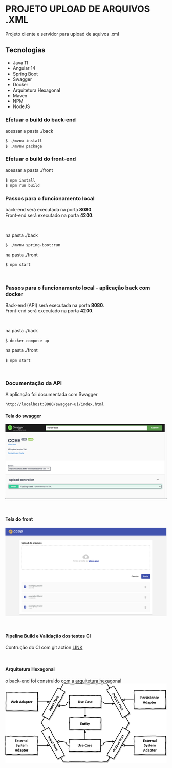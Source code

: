 # PROJETO UPLOAD DE ARQUIVOS .XML
Projeto cliente e servidor para upload de aquivos .xml

## Tecnologias
- Java 11
- Angular 14
- Spring Boot
- Swagger
- Docker
- Arquitetura Hexagonal
- Maven
- NPM
- NodeJS


### Efetuar o build do back-end
acessar a pasta ./back
```shell script
$ ./mvnw install
$ ./mvnw package
```

### Efetuar o build do front-end
acessar a pasta ./front
```shell script
$ npm install
$ npm run build
```

### Passos para o funcionamento local
back-end será executada na porta **8080**.<br>
Front-end será executado na porta **4200**.

<br>

na pasta ./back
```shell script
$ ./mvnw spring-boot:run                          
```
na pasta ./front
```shell script
$ npm start
```

<br>

### Passos para o funcionamento local - aplicação back com docker
Back-end (API) será executada na porta **8080**.<br>
Front-end será executado na porta **4200**.

<br>

na pasta ./back
```shell script
$ docker-compose up
```

na pasta ./front
```shell script
$ npm start
```

<br>

### Documentação da API
A aplicação foi documentada com Swagger
```shell script
http://localhost:8080/swagger-ui/index.html
```

#### Tela do swagger
![alt text](./images/swagger.png)

<br>

#### Tela do front
![alt text](./images/front.png)

<br>

#### Pipeline Build e Validação dos testes CI
Contrução do CI com git action
[LINK](https://github.com/Luancarlos/upload-arquivos/actions)

<br>

#### Arquitetura Hexagonal
o back-end foi construido com a arquitetura hexagonal
![alt text](./images/hexagonal.png)

